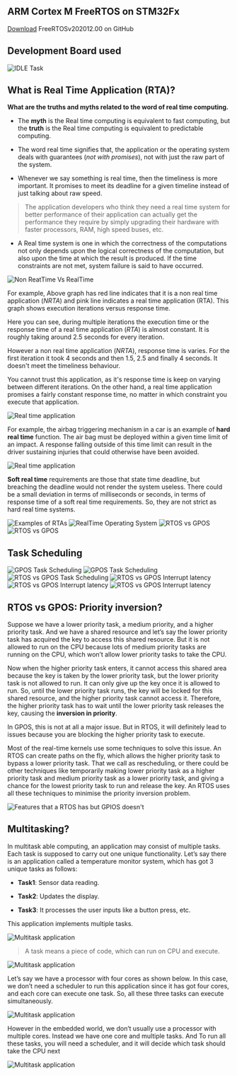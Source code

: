 ## ARM Cortex M FreeRTOS on STM32Fx

           
[Download](https://github.com/FreeRTOS/FreeRTOS/releases/download/202012.00/FreeRTOSv202012.00.zip)  FreeRTOSv202012.00 on GitHub    
    
		
		
## Development Board used  
     
		 
<img src="images/dev_board.png" alt="IDLE Task" title="IDLE Task">  		 		
     
		 
## What is Real Time Application (RTA)?     
     
		 		 
**What are the truths and myths related to the word of real time computing.**    
     
* The **myth** is the Real time computing is equivalent to fast computing, but the **truth** is the Real time computing is equivalent to predictable computing.     
     
		 
* The word real time signifies that, the application or the operating system deals with guarantees (_not with promises_), not with just the raw part of the system.   
     
		 
* Whenever we say something is real time, then the timeliness is more important. It promises to meet its deadline for a given timeline instead of just talking about raw speed.

> The application developers who think they need a real time system for better performance of their application can actually get the performance they require by simply upgrading their hardware with faster processors, RAM, high speed buses, etc.    
     
* A Real time system is one in which the correctness of the computations not only depends upon the logical correctness of the computation, but also upon the time at which the result is produced. If the time constraints are not met, system failure is said to have occurred.    
     
<img src="images/rta_graph.png" alt="Non ReatTime Vs RealTime" title="Non ReatTime Vs RealTime"> 		
    
		
For example, Above graph has red line indicates that it is a non real time application (_NRTA_) and pink line indicates a real time application (RTA). This graph shows execution iterations versus response time.    
      
Here you can see, during multiple iterations the execution time or the response time of a real time application (_RTA_) is almost constant. It is roughly taking around 2.5 seconds for every iteration.  
    
However a non real time application (_NRTA_), response time is varies. For the first iteration it took 4 seconds and then 1.5, 2.5 and finally 4 seconds. It doesn't meet the timeliness behaviour.

You cannot trust this application, as it's response time is keep on varying between different iterations. On the other hand, a real time application promises a fairly constant response time, no matter in which constraint you execute that application.   
    
		
<img src="images/rta_app.png" alt="Real time application" title="Real time application">    
     
	
For example, the airbag triggering mechanism in a car is an example of **hard real time** function. The air bag must be deployed within a given time limit of an impact. A response falling outside of this time limit can result in the driver sustaining injuries that could otherwise have been avoided.   
    
<img src="images/hard_rta.png" alt="Real time application" title="Real time application">   
     
		 
**Soft real time** requirements are those that state time deadline, but breaching the deadline would not render the system useless. There could be a small deviation in terms of milliseconds or seconds, in terms of response time of a soft real time requirements. So, they are not strict as hard real time systems.    
     
		 
<img src="images/rta_examples.png" alt="Examples of RTAs" title="Examples of RTAs">    
     
		 
<img src="images/rta_os.png" alt="RealTime Operating System" title="RealTime Operating System">   
     
		 
<img src="images/rtosvsgpos.png" alt="RTOS vs GPOS" title="RTOS vs GPOS">   
     
		 
<img src="images/embeddedos.png" alt="RTOS vs GPOS" title="RTOS vs GPOS">   	 		
     
		 
## Task Scheduling  
     
		 
<img src="images/gpos_task_sched.png" alt="GPOS Task Scheduling" title="GPOS Task Scheduling">     
		 
<img src="images/rtos_task_sched.png" alt="GPOS Task Scheduling" title="RTOS Task Scheduling">   
		 
<img src="images/rtosvsgpos_tasksched.png" alt="RTOS vs GPOS Task Scheduling" title="RTOS vs GPOS Task Scheduling">    
		 
<img src="images/latency.png" alt="RTOS vs GPOS Interrupt latency" title="RTOS vs GPOS Interrupt latency">  
		 
<img src="images/latency2.png" alt="RTOS vs GPOS Interrupt latency" title="RTOS vs GPOS Interrupt latency">  
		 
<img src="images/latency3.png" alt="RTOS vs GPOS Interrupt latency" title="RTOS vs GPOS Interrupt latency">      	 		
     
		 
## RTOS vs GPOS: Priority inversion?    
     
Suppose we have a lower priority task, a medium priority, and a higher priority task. And we have a shared resource and let’s say the lower priority task has acquired the key to access this shared resource. But it is not allowed to run on the CPU because lots of medium priority tasks are running on the CPU, which won’t allow lower priority tasks to take the CPU.     
     
		 
Now when the higher priority task enters, it cannot access this shared area because the key is taken by the lower priority task, but the lower priority task is not allowed to run. It can only give up the key once it is allowed to run. So, until the lower priority task runs, the key will be locked for this shared resource, and the higher priority task cannot access it. Therefore, the higher priority task has to wait until the lower priority task releases the key, causing the **inversion in priority**.    
    
		
In GPOS, this is not at all a major issue. But in RTOS, it will definitely lead to issues because you are blocking the higher priority task to execute.    
     
		 
Most of the real-time kernels use some techniques to solve this issue. An RTOS can create paths on the fly, which allows the higher priority task to bypass a lower priority task. That we call as rescheduling, or there could be other techniques like temporarily making lower priority task as a higher priority task and medium priority task as a lower priority task, and giving a chance for the lowest priority task to run and release the key. An RTOS uses all these techniques to minimise the priority inversion problem.				
		 
<img src="images/features_in_rtos_over_gpos.png" alt="Features that a RTOS has but GPIOS doesn't" title="Features that a RTOS has but GPIOS doesn't">    
     
		 
		 
## Multitasking?     
    
In multitask able computing, an application may consist of multiple tasks. Each task is supposed to carry out one unique functionality. Let’s say there is an application called a temperature monitor system, which has got 3 unique tasks as follows:    
   
* **Task1**: Sensor data reading.    
   
*	**Task2**: Updates the display.    
    
* **Task3**: It processes the user inputs like a button press, etc.
    
This application implements multiple tasks.		 	 		
     
<img src="images/multitask_app.png" alt="Multitask application" title="Multitask application">   		 
     
> A task means a piece of code, which can run on CPU and execute.    	
     
<img src="images/multitask_app2.png" alt="Multitask application" title="Multitask application">  
     
		 
Let’s say we have a processor with four cores as shown below. In this case, we don’t need a scheduler to run this application since it has got four cores, and each core can execute one task. So, all these three tasks can execute simultaneously. 		  		
     
<img src="images/multitask_app3.png" alt="Multitask application" title="Multitask application">  
    
		
However in the embedded world, we don’t usually use a processor with multiple cores. Instead we have one core and multiple tasks. And To run all these tasks, you will need a scheduler, and it will decide which task should take the CPU next		
     
<img src="images/multitask_app4.png" alt="Multitask application" title="Multitask application">  
    
		
    
		
     
		  
     
    
		
				 
      

     
		 
		 
     
		 
		 
      
			
			
     
		 
		 		 		 

     
